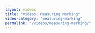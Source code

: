 ```yaml
---
layout: videos
title: "Videos: Measuring Marking"
video-category: "measuring-marking"
permalink: "/videos/measuring-marking/"
---
```

